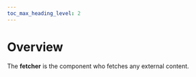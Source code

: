 ```yaml
---
toc_max_heading_level: 2
---
```


# Overview

The **fetcher** is the component who fetches any external content.
